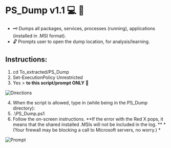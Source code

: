 # PS_Dump v1.1 :computer: :floppy_disk:
* :old_key: Dumps all packages, services, processes (running), applications (installed in .MSI format). 
* :unlock: Prompts user to open the dump location, for analysis/learning.

## Instructions:
1) cd To_extracted/PS_Dump
2) Set-ExecutionPolicy Unrestricted
3) Yes > **to this script/prompt ONLY** :closed_lock_with_key: 

![Directions](https://user-images.githubusercontent.com/91343617/147771625-21e87ed8-b1d4-4f4e-80bd-99f442a85053.png)

4) When the script is allowed, type in (while being in the PS_Dump directory): 
5) .\PS_Dump.ps1
6) Follow the on-screen instructions.
**If the error with the Red X pops, it means that the shared installed .MSIs will not be included in the log. **
*(Your firewall may be blocking a call to Microsoft servers, no worry.) *

![Prompt](https://user-images.githubusercontent.com/91343617/147774439-73c80dcf-dc7c-47b8-8f3e-78f29ab6759c.png)

